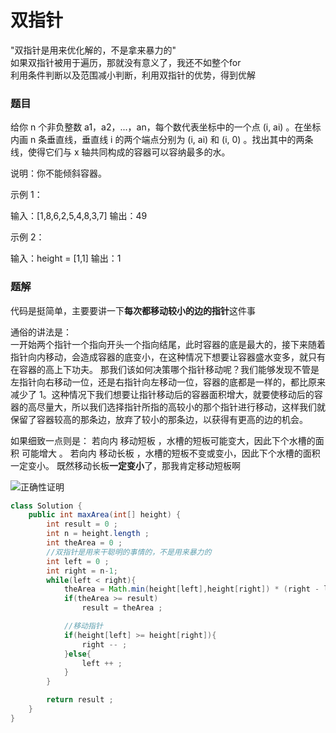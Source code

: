 # 双指针
"双指针是用来优化解的，不是拿来暴力的"  
如果双指针被用于遍历，那就没有意义了，我还不如整个for   
利用条件判断以及范围减小判断，利用双指针的优势，得到优解

### 题目
给你 n 个非负整数 a1，a2，...，an，每个数代表坐标中的一个点 (i, ai) 。在坐标内画 n 条垂直线，垂直线 i 的两个端点分别为 (i, ai) 和 (i, 0) 。找出其中的两条线，使得它们与 x 轴共同构成的容器可以容纳最多的水。

说明：你不能倾斜容器。

示例 1：

输入：[1,8,6,2,5,4,8,3,7]
输出：49 

示例 2：

输入：height = [1,1]
输出：1

### 题解    
代码是挺简单，主要要讲一下**每次都移动较小的边的指针**这件事    

通俗的讲法是：  
一开始两个指针一个指向开头一个指向结尾，此时容器的底是最大的，接下来随着指针向内移动，会造成容器的底变小，在这种情况下想要让容器盛水变多，就只有在容器的高上下功夫。 那我们该如何决策哪个指针移动呢？我们能够发现不管是左指针向右移动一位，还是右指针向左移动一位，容器的底都是一样的，都比原来减少了 1。这种情况下我们想要让指针移动后的容器面积增大，就要使移动后的容器的高尽量大，所以我们选择指针所指的高较小的那个指针进行移动，这样我们就保留了容器较高的那条边，放弃了较小的那条边，以获得有更高的边的机会。 

如果细致一点则是：
若向内 移动短板 ，水槽的短板可能变大，因此下个水槽的面积 可能增大 。
若向内 移动长板 ，水槽的短板不变或变小，因此下个水槽的面积 一定变小。
既然移动长板**一定变小**了，那我肯定移动短板啊  

![正确性证明](https://i.loli.net/2021/10/11/pLXk2hEyxY7ePzl.png)

```Java
class Solution {
    public int maxArea(int[] height) {
        int result = 0 ;
        int n = height.length ; 
        int theArea = 0 ;
        //双指针是用来干聪明的事情的，不是用来暴力的
        int left = 0 ; 
        int right = n-1;
        while(left < right){
            theArea = Math.min(height[left],height[right]) * (right - left) ;
            if(theArea >= result)
                result = theArea ; 

            //移动指针
            if(height[left] >= height[right]){
                right -- ;
            }else{
                left ++ ;
            }
        }

        return result ;
    }
}
```
